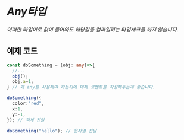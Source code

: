 # *Any타입*
###### 어떠한 타입이로 값이 들어와도 해당값을 컴파일러는 타입체크를 하지 않습니다.

## 예제 코드

```typescript
const doSomething = (obj: any)=>{
  //...
  obj();
  obj.a=1;
} // 왜 any를 사용해야 하는지에 대해 코멘트를 작성해주는게 좋습니다.

doSomething({
  color:"red",
  x:1,
  y:-1,
}); // 객체 전달

doSomething("hello"); // 문자열 전달
```
